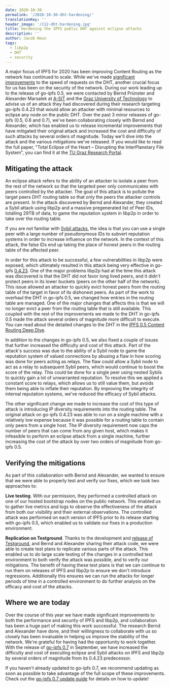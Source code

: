 ```yaml
---
date: 2020-10-30
permalink: '/2020-10-30-dht-hardening/'
translationKey: ''
header_image: '/112-dht-hardening.jpg'
title: Hardening the IPFS public DHT against eclipse attacks
description: ''
author: Jacob Heun
tags:
  - libp2p
  - DHT
  - security
---
```


A major focus of IPFS for 2020 has been improving Content Routing as the network has continued to scale. While we've made [significant improvements](https://blog.ipfs.eth.link/2020-07-20-dht-deep-dive/) to the speed of requests on the DHT, another crucial focus for us has been on the security of the network. During our work leading up to the release of go-ipfs 0.5, we were contacted by Bernd Prünster and Alexander Marsalek at [A-SIT](https://www.a-sit.at) and the [Graz University of Technology](https://tugraz.at) to advise us of an attack they had discovered during their research targeting go-ipfs 0.4.23 that would allow an attacker with minimal resources to eclipse any node on the public DHT. Over the past 3 minor releases of go-ipfs (0.5, 0.6 and 0.7), we've been collaborating closely with Bernd and Alexander, which has enabled us to release incremental improvements that have mitigated their original attack and increased the cost and difficulty of such attacks by several orders of magnitude. Today we'll dive into the attack and the various mitigations we've released. If you would like to read the full paper, "Total Eclipse of the Heart – Disrupting the InterPlanetary File System", you can find it at the [TU Graz Research Portal](https://graz.pure.elsevier.com/en/publications/total-eclipse-of-the-heart-disrupting-the-interplanetary-file-sys).

## Mitigating the attack

An eclipse attack refers to the ability of an attacker to isolate a peer from the rest of the network so that the targeted peer only communicates with peers controlled by the attacker. The goal of this attack is to pollute the target peers DHT routing table so that only the peers the attacker controls are present. In the attack discovered by Bernd and Alexander, they created a Sybil attack using libp2p and a massive pregenerated list of Peer IDs, totalling 29TB of data, to game the reputation system in libp2p in order to take over the routing table.

If you are not familiar with [Sybil attacks](https://en.wikipedia.org/wiki/Sybil_attack), the idea is that you can use a single peer with a large number of pseudonymous IDs to subvert reputation systems in order to increase influence on the network. In the context of this attack, the false IDs end up taking the place of honest peers in the routing table of the affected peer.

In order for this attack to be successful, a few vulnerabilities in libp2p were exposed, which ultimately resulted in this attack being very effective in go-ipfs [0.4.23](https://blog.ipfs.eth.link/2020-01-30-go-ipfs-0-4-23/). One of the major problems libp2p had at the time this attack was discovered is that the DHT did not favor long lived peers, and it didn't protect peers in its lower buckets (peers on the other half of the network). This issue allowed an attacker to quickly evict honest peers from the routing table of the target in favor of its dishonest peers. As part of the work to overhaul the DHT in go-ipfs 0.5, we changed how entries in the routing table are managed. One of the major changes that affects this is that we will no longer evict a peer from the routing table that is still available. This coupled with the rest of the improvements we made to the DHT in go-ipfs 0.5 made the attack several orders of magnitude more difficult to execute. You can read about the detailed changes to the DHT in the [IPFS 0.5 Content Routing Deep Dive](https://blog.ipfs.eth.link/2020-07-20-dht-deep-dive/).

In addition to the changes in go-ipfs 0.5, we also fixed a couple of issues that further increased the difficulty and cost of this attack. Part of the attack's success was due to the ability of a Sybil node to game the reputation system of valued connections by abusing a flaw in how scoring was done for peers acting as relays. The flaw could allow a Sybil node to act as a relay to subsequent Sybil peers, which would continue to boost the score of the relay. This could be done for a single peer using nested Sybils to quickly gain a lot of unwarranted reputation. To resolve this we applied a constant score to relays, which allows us to still value them, but avoids them being able to inflate their reputation. By improving the integrity of internal reputation systems, we've reduced the efficacy of Sybil attacks.

The other significant change we made to increase the cost of this type of attack is introducing IP diversity requirements into the routing table. The original attack on go-ipfs 0.4.23 was able to run on a single machine with a relatively low expense because it was possible for a routing table to contain only peers from a single host. The IP diversity requirement now caps the number of peers that can come from any given host, which makes it infeasible to perform an eclipse attack from a single machine, further increasing the cost of the attack by over two orders of magnitude from go-ipfs 0.5.

## Verifying the mitigations

As part of this collaboration with Bernd and Alexander, we wanted to ensure that we were able to properly test and verify our fixes, which we took two approaches to:

**Live testing**. With our permission, they performed a controlled attack on one of our hosted bootstrap nodes on the public network. This enabled us to gather live metrics and logs to observe the effectiveness of the attack from both our visibility and their external observations. The controlled attack was performed on each version of IPFS prior to its release starting with go-ipfs 0.5, which enabled us to validate our fixes in a production environment.

**Replication on Testground**. Thanks to the development and [release of Testground](https://blog.ipfs.eth.link/2020-05-06-launching-testground/), and Bernd and Alexander sharing their attack code, we were able to create test plans to replicate various parts of the attack. This enabled us to do large scale testing of the changes in a controlled test environment to both verify the attack was possible, and to verify our mitigations. The benefit of having these test plans is that we can continue to run them on releases of IPFS and libp2p to ensure we don't introduce regressions. Additionally this ensures we can run the attacks for longer periods of time in a controlled environment to do further analysis on the efficacy and cost of the attacks.

## Where we are today

Over the course of this year we have made significant improvements to both the performance and security of IPFS and libp2p, and collaboration has been a huge part of making this work successful. The research Bernd and Alexander have done, and their willingness to collaborate with us so closely has been invaluable in helping us improve the stability of the network. We're grateful for having had the opportunity to work together. With the release of [go-ipfs 0.7](https://blog.ipfs.eth.link/2020-09-24-go-ipfs-0-7-0/) in September, we have increased the difficulty and cost of executing eclipse and Sybil attacks on IPFS and libp2p by several orders of magnitude from its 0.4.23 predecessor.

If you haven't already updated to go-ipfs 0.7, we recommend updating as soon as possible to take advantage of the full scope of these improvements. Check out the [go-ipfs 0.7 update guide](https://docs.ipfs.io/recent-releases/go-ipfs-0-7/update-procedure/#use-ipfs-update) for details on how to update!
